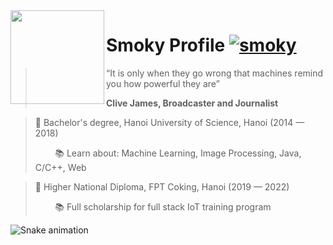 <img src="https://miro.medium.com/v2/resize:fit:640/format:webp/1*Erk4NawQOHkf4wSN7JmB_A.jpeg" align="left" width="150" height="150" />

# Smoky Profile [![smoky](https://cdn.jsdelivr.net/gh/sindresorhus/awesome@d7305f38d29fed78fa85652e3a63e154dd8e8829/media/badge.svg)](https://github.com/leluong141996/leluong141996/edit/main/README.md)

> “It is only when they go wrong that machines remind you how powerful they are”
> 
> **Clive James, Broadcaster and Journalist**

> :school: Bachelor's degree, Hanoi University of Science, Hanoi (2014 — 2018)
> 
> &nbsp;&nbsp;&nbsp;&nbsp;&nbsp;&nbsp;&nbsp;&nbsp;:books: Learn about: Machine Learning, Image Processing, Java, C/C++, Web

> :school: Higher National Diploma, FPT Coking, Hanoi (2019 — 2022)
> 
> &nbsp;&nbsp;&nbsp;&nbsp;&nbsp;&nbsp;&nbsp;&nbsp;:books: Full scholarship for full stack IoT training program

![Snake animation](https://github.com/thepiyushmalhotra/thepiyushmalhotra/blob/output/github-contribution-grid-snake.svg)
